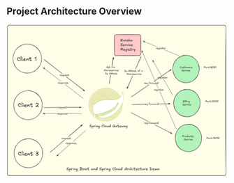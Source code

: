 ## Project Architecture Overview 

![SpringBoot_and_Spring_Cloud_Architecture](./Spring_Cloud.png)

